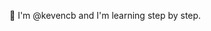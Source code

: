 👋 I'm @kevencb and I'm learning step by step.

<!---
kevencb/kevencb is a ✨ special ✨ repository because its `README.md` (this file) appears on your GitHub profile.
You can click the Preview link to take a look at your changes.
--->
